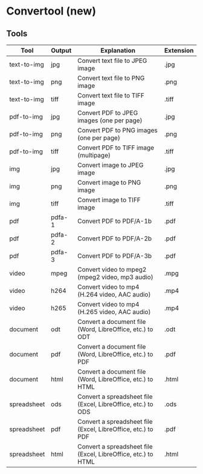 # Convertool (new)

## Tools

| Tool        | Output | Explanation                                                   | Extension |
|-------------|--------|---------------------------------------------------------------|-----------|
| text-to-img | jpg    | Convert text file to JPEG image                               | .jpg      |
| text-to-img | png    | Convert text file to PNG image                                | .png      |
| text-to-img | tiff   | Convert text file to TIFF image                               | .tiff     |
| pdf-to-img  | jpg    | Convert PDF to JPEG images (one per page)                     | .jpg      |
| pdf-to-img  | png    | Convert PDF to PNG images (one per page)                      | .png      |
| pdf-to-img  | tiff   | Convert PDF to TIFF image (multipage)                         | .tiff     |
| img         | jpg    | Convert image to JPEG image                                   | .jpg      |
| img         | png    | Convert image to PNG image                                    | .png      |
| img         | tiff   | Convert image to TIFF image                                   | .tiff     |
| pdf         | pdfa-1 | Convert PDF to PDF/A-1b                                       | .pdf      |
| pdf         | pdfa-2 | Convert PDF to PDF/A-2b                                       | .pdf      |
| pdf         | pdfa-3 | Convert PDF to PDF/A-3b                                       | .pdf      |
| video       | mpeg   | Convert video to mpeg2 (mpeg2 video, mp3 audio)               | .mpg      |
| video       | h264   | Convert video to mp4 (H.264 video, AAC audio)                 | .mp4      |
| video       | h265   | Convert video to mp4 (H.265 video, AAC audio)                 | .mp4      |
| document    | odt    | Convert a document file (Word, LibreOffice, etc.) to ODT      | .odt      |
| document    | pdf    | Convert a document file (Word, LibreOffice, etc.) to PDF      | .pdf      |
| document    | html   | Convert a document file (Word, LibreOffice, etc.) to HTML     | .html     |
| spreadsheet | ods    | Convert a spreadsheet file (Excel, LibreOffice, etc.) to ODS  | .ods      |
| spreadsheet | pdf    | Convert a spreadsheet file (Excel, LibreOffice, etc.) to PDF  | .pdf      |
| spreadsheet | html   | Convert a spreadsheet file (Excel, LibreOffice, etc.) to HTML | .html     |
